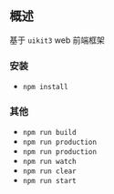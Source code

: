 ## 概述

基于 `uikit3`  web 前端框架

### 安装
- `npm install`

### 其他
- `npm run build`
- `npm run production`
- `npm run production`
- `npm run watch`
- `npm run clear`
- `npm run start`
